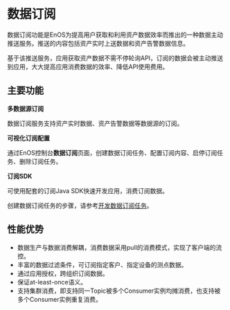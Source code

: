 # 数据订阅
数据订阅功能是EnOS为提高用户获取和利用资产数据效率而推出的一种数据主动推送服务。推送的内容包括资产实时上送数据和资产告警数据信息。

基于该推送服务，应用获取资产数据不需不停轮询API，订阅的数据会被主动推送到应用，大大提高应用消费数据的效率、降低API使用费用。

## 主要功能
**多数据源订阅**

数据订阅服务支持资产实时数据、资产告警数据等数据源的订阅。

**可视化订阅配置**

通过EnOS控制台**数据订阅**页面，创建数据订阅任务、配置订阅内容、启停订阅任务、删除订阅任务。

**订阅SDK**

可使用配套的订阅Java SDK快速开发应用，消费订阅数据。

创建数据订阅任务的步骤，请参考[开发数据订阅任务](/docs/data-asset/zh_CN/dev/howto/obtain/managing_data_subscription.html)。

## 性能优势
- 数据生产与数据消费解耦，消费数据采用pull的消费模式，实现了客户端的流控。
- 丰富的数据过滤条件，可订阅指定客户、指定设备的测点数据。
- 通过应用授权，跨组织订阅数据。
- 保证at-least-once语义。
- 支持集群消费，即支持同一Topic被多个Consumer实例均摊消费，也支持被多个Consumer实例重复消费。



